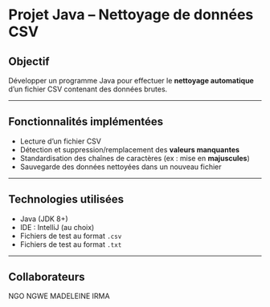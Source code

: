 #  Projet Java – Nettoyage de données CSV

## Objectif
Développer un programme Java pour effectuer le **nettoyage automatique** d’un fichier CSV contenant des données brutes.

---

##  Fonctionnalités implémentées

- Lecture d’un fichier CSV
- Détection et suppression/remplacement des **valeurs manquantes**
- Standardisation des chaînes de caractères (ex : mise en **majuscules**)
- Sauvegarde des données nettoyées dans un nouveau fichier

---

##  Technologies utilisées

- Java (JDK 8+)
- IDE : IntelliJ (au choix)
- Fichiers de test au format `.csv`
-  Fichiers de test au format `.txt`

---
## Collaborateurs 
NGO NGWE MADELEINE IRMA



